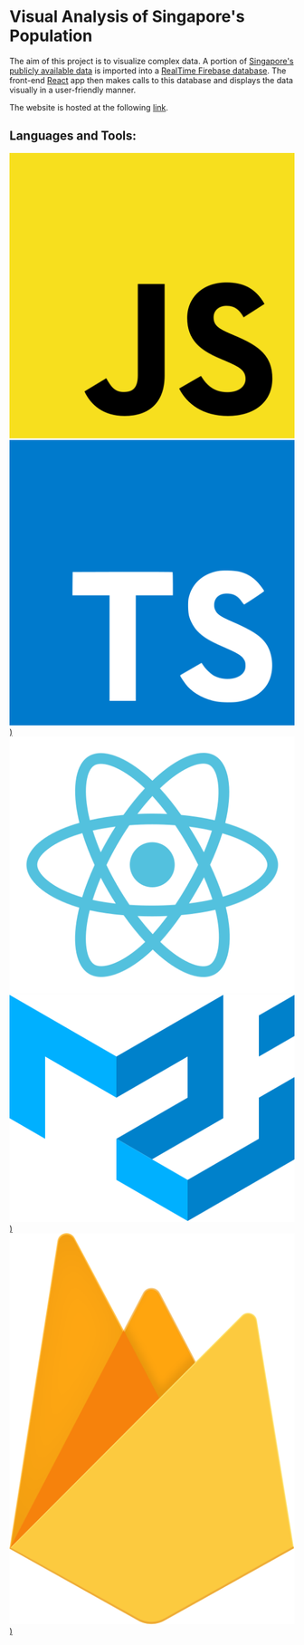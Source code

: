# Visual Analysis of Singapore's Population

The aim of this project is to visualize complex data. A portion of [Singapore's publicly available data](https://data.gov.sg) is imported into a [RealTime Firebase database](https://firebase.google.com/products/realtime-database). The front-end [React](https://reactjs.org) app then makes calls to this database and displays the data visually in a user-friendly manner.

The website is hosted at the following [link](https://gurshant.github.io/data-visualization/).

## Languages and Tools:

[![JavaScript](images/javascript.svg?raw=true)](https://www.typescriptlang.org)
[![TypeScript](images/typescript.svg?raw=true))](https://www.typescriptlang.org)
[![React](images/react.svg?raw=true)](https://reactjs.org)
[![Material UI](images/material-ui.svg?raw=true))](https://material-ui.com)
[![FireBase](images/firebase.svg?raw=true))](https://firebase.google.com/products/realtime-database)
